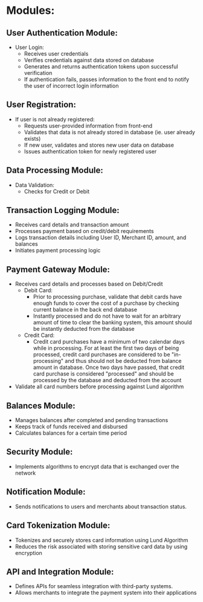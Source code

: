 # Modules: 

## User Authentication Module: 
* User Login: 
    * Receives user credentials
    * Verifies credentials against data stored on database
    * Generates and returns authentication tokens upon successful verification
    * If authentication fails, passes information to the front end to notify the user of incorrect login information 
## User Registration: 
* If user is not already registered: 
    * Requests user-provided information from front-end 
    * Validates that data is not already stored in database (ie. user already exists)
    * If new user, validates and stores new user data on database
    * Issues authentication token for newly registered user
## Data Processing Module: 
* Data Validation: 
    * Checks for Credit or Debit
## Transaction Logging Module:
* Receives card details and transaction amount
* Processes payment based on credit/debit requirements
* Logs transaction details including User ID, Merchant ID, amount, and balances
* Initiates payment processing logic
## Payment Gateway Module: 
* Receives card details and processes based on Debit/Credit
   * Debit Card:
     * Prior to processing purchase, validate that debit cards have enough funds to cover the cost of a purchase by checking current balance in the back end database
      * Instantly processed and do not have to wait for an arbitrary amount of time to clear the banking system, this amount should be instantly deducted from the database
   * Credit Card:
        * Credit card purchases have a minimum of two calendar days while in processing. For at least the first two days of being processed, credit card purchases are considered to be "in-processing" and thus should not be deducted from balance amount in database. Once two days have passed, that credit card purchase is considered "processed" and should be processed by the database and deducted from the account
* Validate all card numbers before processing against Lund algorithm 
## Balances Module:
* Manages balances after completed and pending transactions
* Keeps track of funds received and disbursed
* Calculates balances for a certain time period
## Security Module:
* Implements algorithms to encrypt data that is exchanged over the network
## Notification Module:
* Sends notifications to users and merchants about transaction status.
## Card Tokenization Module:
* Tokenizes and securely stores card information using Lund Algorithm
* Reduces the risk associated with storing sensitive card data by using encryption
## API and Integration Module:
* Defines APIs for seamless integration with third-party systems.
* Allows merchants to integrate the payment system into their applications

